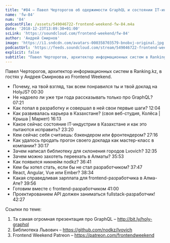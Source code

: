 ```yaml
---
title: "#84 – Павел Черторогов об одержимости GraphQL и состоянии IT-индустрии в Алматы"
name: 'fw-84'
num: '84'
podcastFile: /assets/549046722-frontend-weekend-fw-84.m4a
date: '2018-12-23T13:09:30+01:00'
scLink: 'https://soundcloud.com/frontend-weekend/fw-84'
author: 'Андрей Смирнов'
image: 'https://i1.sndcdn.com/avatars-000358703579-bnobxj-original.jpg'
podcastUrl: 'https://feeds.soundcloud.com/stream/549046722-frontend-weekend-fw-84.m4a'
explicit: false
subtitle: "Павел Черторогов, архитектор информационных систем в Ranking.kz, в гостях у Андрея Смирнова из Frontend Weekend. "
---
```

Павел Черторогов, архитектор информационных систем в Ranking.kz, в гостях у Андрея Смирнова из Frontend Weekend. 

- Почему, на твой взгляд, так всем понравился ты и твой доклад на HolyJS? <timecode>00:30</timecode>
- Не надоело ли уже три года рассказывать только про GraphQL? <timecode>07:21</timecode>
- Как попал в разработку и совершал в ней свои первые шаги? <timecode>12:04</timecode>
- Как развивалась карьера в Казахстане? (своя веб-студия, Колёса | Крыша | Маркет) <timecode>16:13</timecode>
- Какое сейчас состояние IT-индустрии в Казахстане и как это пытаются исправить? <timecode>23:20</timecode>
- Кем сейчас себя считаешь: бэкендером или фронтендером? <timecode>27:16</timecode>
- Как удалось продать прогон своего доклада как мастер-класс в компании? <timecode>30:17</timecode>
- Зачем написал библиотеку для склонения городов Lvovich? <timecode>32:35</timecode>
- Зачем можно захотеть переехать в Алматы? <timecode>35:53</timecode>
- Как появился никнейм nodkz? <timecode>36:41</timecode>
- Кем бы хотел стать, если бы не стал разработчиком? <timecode>37:47</timecode>
- React, Angular, Vue или Ember? <timecode>38:34</timecode>
- Какая справедливая зарплата для frontend-разработчика в Алма-Ате? <timecode>39:56</timecode>
- Готовим вместе с frontend-разработчиком <timecode>41:00</timecode>
- Проектированием API должен заниматься fullstack-разработчик! <timecode>42:27</timecode>

Ссылки по теме:
1) Та самая огромная презентация про GraphQL – http://bit.ly/holy-graphql
2) Библиотека Львович – https://github.com/nodkz/lvovich
3) Frontend Weekend Patreon – https://patreon.com/frontendweekend